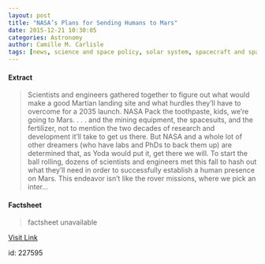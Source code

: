 ```yaml
---
layout: post
title: "NASA’s Plans for Sending Humans to Mars"
date: 2015-12-21 10:30:05
categories: Astronomy
author: Camille M. Carlisle
tags: [news, science and space policy, solar system, spacecraft and space missions]
---
```



#### Extract
>Scientists and engineers gathered together to figure out what would make a good Martian landing site and what hurdles they’ll have to overcome for a 2035 launch. NASA Pack the toothpaste, kids, we’re going to Mars. . . . and the mining equipment, the spacesuits, and the fertilizer, not to mention the two decades of research and development it’ll take to get us there. But NASA and a whole lot of other dreamers (who have labs and PhDs to back them up) are determined that, as Yoda would put it, get there we will. To start the ball rolling, dozens of scientists and engineers met this fall to hash out what they’ll need in order to successfully establish a human presence on Mars. This endeavor isn’t like the rover missions, where we pick an inter...

#### Factsheet
>factsheet unavailable

[Visit Link](http://www.skyandtelescope.com/astronomy-news/nasa-lays-groundwork-for-sending-humans-to-mars-2112201523/)

id:  227595


